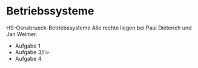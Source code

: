 # Betriebssysteme
HS-Osnabrueck-Betriebssysteme
Alle rechte liegen bei Paul Dieterich und Jan Weimer. 
<ul>
  <li>Aufgabe 1</li>
   <li>Aufgabe 3/li>
   <li>Aufgabe 4</li>
 </ul>


